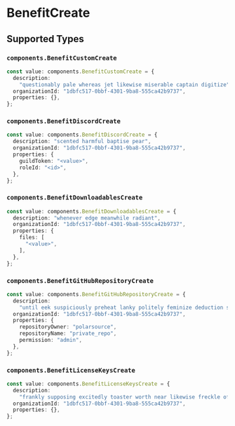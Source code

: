 # BenefitCreate


## Supported Types

### `components.BenefitCustomCreate`

```typescript
const value: components.BenefitCustomCreate = {
  description:
    "questionably pale whereas jet likewise miserable captain digitize",
  organizationId: "1dbfc517-0bbf-4301-9ba8-555ca42b9737",
  properties: {},
};
```

### `components.BenefitDiscordCreate`

```typescript
const value: components.BenefitDiscordCreate = {
  description: "scented harmful baptise pear",
  organizationId: "1dbfc517-0bbf-4301-9ba8-555ca42b9737",
  properties: {
    guildToken: "<value>",
    roleId: "<id>",
  },
};
```

### `components.BenefitDownloadablesCreate`

```typescript
const value: components.BenefitDownloadablesCreate = {
  description: "whenever edge meanwhile radiant",
  organizationId: "1dbfc517-0bbf-4301-9ba8-555ca42b9737",
  properties: {
    files: [
      "<value>",
    ],
  },
};
```

### `components.BenefitGitHubRepositoryCreate`

```typescript
const value: components.BenefitGitHubRepositoryCreate = {
  description:
    "until eek suspiciously preheat lanky politely feminize deduction sometimes",
  organizationId: "1dbfc517-0bbf-4301-9ba8-555ca42b9737",
  properties: {
    repositoryOwner: "polarsource",
    repositoryName: "private_repo",
    permission: "admin",
  },
};
```

### `components.BenefitLicenseKeysCreate`

```typescript
const value: components.BenefitLicenseKeysCreate = {
  description:
    "frankly supposing excitedly toaster worth near likewise freckle offensively duh",
  organizationId: "1dbfc517-0bbf-4301-9ba8-555ca42b9737",
  properties: {},
};
```

